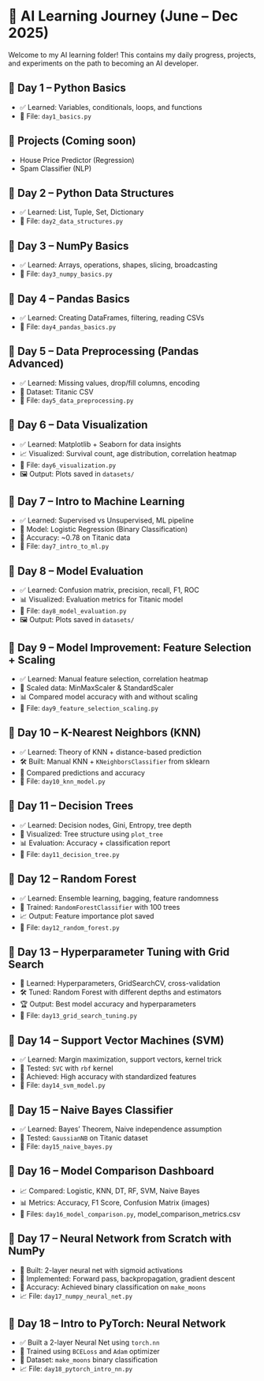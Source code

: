 # 🧠 AI Learning Journey (June – Dec 2025)

Welcome to my AI learning folder! This contains my daily progress, projects, and experiments on the path to becoming an AI developer.

## 📅 Day 1 – Python Basics

- ✅ Learned: Variables, conditionals, loops, and functions
- 📝 File: `day1_basics.py`

## 📁 Projects (Coming soon)

- House Price Predictor (Regression)
- Spam Classifier (NLP)

## 📅 Day 2 – Python Data Structures

- ✅ Learned: List, Tuple, Set, Dictionary
- 📝 File: `day2_data_structures.py`

## 📅 Day 3 – NumPy Basics

- ✅ Learned: Arrays, operations, shapes, slicing, broadcasting
- 📝 File: `day3_numpy_basics.py`

## 📅 Day 4 – Pandas Basics

- ✅ Learned: Creating DataFrames, filtering, reading CSVs
- 📝 File: `day4_pandas_basics.py`

## 📅 Day 5 – Data Preprocessing (Pandas Advanced)

- ✅ Learned: Missing values, drop/fill columns, encoding
- 🧾 Dataset: Titanic CSV
- 📝 File: `day5_data_preprocessing.py`

## 📅 Day 6 – Data Visualization

- ✅ Learned: Matplotlib + Seaborn for data insights
- 📈 Visualized: Survival count, age distribution, correlation heatmap
- 📝 File: `day6_visualization.py`
- 🖼️ Output: Plots saved in `datasets/`

## 📅 Day 7 – Intro to Machine Learning

- ✅ Learned: Supervised vs Unsupervised, ML pipeline
- 🧪 Model: Logistic Regression (Binary Classification)
- 🎯 Accuracy: ~0.78 on Titanic data
- 📝 File: `day7_intro_to_ml.py`

## 📅 Day 8 – Model Evaluation

- ✅ Learned: Confusion matrix, precision, recall, F1, ROC
- 📊 Visualized: Evaluation metrics for Titanic model
- 📝 File: `day8_model_evaluation.py`
- 🖼️ Output: Plots saved in `datasets/`

## 📅 Day 9 – Model Improvement: Feature Selection + Scaling

- ✅ Learned: Manual feature selection, correlation heatmap
- 📏 Scaled data: MinMaxScaler & StandardScaler
- 📊 Compared model accuracy with and without scaling
- 📝 File: `day9_feature_selection_scaling.py`

## 📅 Day 10 – K-Nearest Neighbors (KNN)

- ✅ Learned: Theory of KNN + distance-based prediction
- 🛠️ Built: Manual KNN + `KNeighborsClassifier` from sklearn
- 🧪 Compared predictions and accuracy
- 📝 File: `day10_knn_model.py`

## 📅 Day 11 – Decision Trees

- ✅ Learned: Decision nodes, Gini, Entropy, tree depth
- 🌳 Visualized: Tree structure using `plot_tree`
- 📊 Evaluation: Accuracy + classification report
- 📝 File: `day11_decision_tree.py`

## 📅 Day 12 – Random Forest

- ✅ Learned: Ensemble learning, bagging, feature randomness
- 🌲 Trained: `RandomForestClassifier` with 100 trees
- 📈 Output: Feature importance plot saved
- 📝 File: `day12_random_forest.py`

## 📅 Day 13 – Hyperparameter Tuning with Grid Search

- 🧠 Learned: Hyperparameters, GridSearchCV, cross-validation
- 🛠️ Tuned: Random Forest with different depths and estimators
- 🏆 Output: Best model accuracy and hyperparameters
- 📝 File: `day13_grid_search_tuning.py`

## 📅 Day 14 – Support Vector Machines (SVM)

- ✅ Learned: Margin maximization, support vectors, kernel trick
- 🧪 Tested: `SVC` with `rbf` kernel
- 🎯 Achieved: High accuracy with standardized features
- 📝 File: `day14_svm_model.py`

## 📅 Day 15 – Naive Bayes Classifier

- ✅ Learned: Bayes’ Theorem, Naive independence assumption
- 🧪 Tested: `GaussianNB` on Titanic dataset
- 📝 File: `day15_naive_bayes.py`

## 📅 Day 16 – Model Comparison Dashboard

- 📈 Compared: Logistic, KNN, DT, RF, SVM, Naive Bayes
- 📊 Metrics: Accuracy, F1 Score, Confusion Matrix (images)
- 📝 Files: `day16_model_comparison.py`, model_comparison_metrics.csv

## 📅 Day 17 – Neural Network from Scratch with NumPy

- 🧠 Built: 2-layer neural net with sigmoid activations
- 🔁 Implemented: Forward pass, backpropagation, gradient descent
- 🎯 Accuracy: Achieved binary classification on `make_moons`
- 📈 File: `day17_numpy_neural_net.py`

## 📅 Day 18 – Intro to PyTorch: Neural Network

- ✅ Built a 2-layer Neural Net using `torch.nn`
- 🔁 Trained using `BCELoss` and `Adam` optimizer
- 🎯 Dataset: `make_moons` binary classification
- 📈 File: `day18_pytorch_intro_nn.py`
